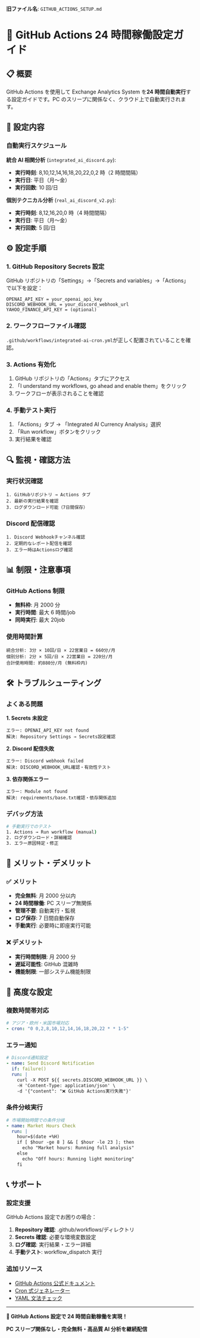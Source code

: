 **旧ファイル名**: `GITHUB_ACTIONS_SETUP.md`

# 🚀 GitHub Actions 24 時間稼働設定ガイド

## 📋 概要

GitHub Actions を使用して Exchange Analytics System を**24 時間自動実行**する設定ガイドです。PC のスリープに関係なく、クラウド上で自動実行されます。

## 🎯 設定内容

### 自動実行スケジュール

**統合 AI 相関分析** (`integrated_ai_discord.py`):

- **実行時刻**: 8,10,12,14,16,18,20,22,0,2 時（2 時間間隔）
- **実行日**: 平日（月〜金）
- **実行回数**: 10 回/日

**個別テクニカル分析** (`real_ai_discord_v2.py`):

- **実行時刻**: 8,12,16,20,0 時（4 時間間隔）
- **実行日**: 平日（月〜金）
- **実行回数**: 5 回/日

## ⚙️ 設定手順

### 1. GitHub Repository Secrets 設定

GitHub リポジトリの「Settings」→「Secrets and variables」→「Actions」で以下を設定：

```
OPENAI_API_KEY = your_openai_api_key
DISCORD_WEBHOOK_URL = your_discord_webhook_url
YAHOO_FINANCE_API_KEY = (optional)
```

### 2. ワークフローファイル確認

`.github/workflows/integrated-ai-cron.yml`が正しく配置されていることを確認。

### 3. Actions 有効化

1. GitHub リポジトリの「Actions」タブにアクセス
2. 「I understand my workflows, go ahead and enable them」をクリック
3. ワークフローが表示されることを確認

### 4. 手動テスト実行

1. 「Actions」タブ → 「Integrated AI Currency Analysis」選択
2. 「Run workflow」ボタンをクリック
3. 実行結果を確認

## 🔍 監視・確認方法

### 実行状況確認

```
1. GitHubリポジトリ → Actions タブ
2. 最新の実行結果を確認
3. ログダウンロード可能（7日間保存）
```

### Discord 配信確認

```
1. Discord Webhookチャンネル確認
2. 定期的なレポート配信を確認
3. エラー時はActionsログ確認
```

## 📊 制限・注意事項

### GitHub Actions 制限

- **無料枠**: 月 2000 分
- **実行時間**: 最大 6 時間/job
- **同時実行**: 最大 20job

### 使用時間計算

```
統合分析: 3分 × 10回/日 × 22営業日 = 660分/月
個別分析: 2分 × 5回/日 × 22営業日 = 220分/月
合計使用時間: 約880分/月 (無料枠内)
```

## 🛠️ トラブルシューティング

### よくある問題

**1. Secrets 未設定**

```
エラー: OPENAI_API_KEY not found
解決: Repository Settings → Secrets設定確認
```

**2. Discord 配信失敗**

```
エラー: Discord webhook failed
解決: DISCORD_WEBHOOK_URL確認・有効性テスト
```

**3. 依存関係エラー**

```
エラー: Module not found
解決: requirements/base.txt確認・依存関係追加
```

### デバッグ方法

```bash
# 手動実行でのテスト
1. Actions → Run workflow (manual)
2. ログダウンロード・詳細確認
3. エラー原因特定・修正
```

## 🎯 メリット・デメリット

### ✅ メリット

- **完全無料**: 月 2000 分以内
- **24 時間稼働**: PC スリープ無関係
- **管理不要**: 自動実行・監視
- **ログ保存**: 7 日間自動保存
- **手動実行**: 必要時に即座実行可能

### ❌ デメリット

- **実行時間制限**: 月 2000 分
- **遅延可能性**: GitHub 混雑時
- **機能制限**: 一部システム機能制限

## 🚀 高度な設定

### 複数時間帯対応

```yaml
# アジア・欧州・米国市場対応
- cron: "0 0,2,8,10,12,14,16,18,20,22 * * 1-5"
```

### エラー通知

```yaml
# Discord通知設定
- name: Send Discord Notification
  if: failure()
  run: |
    curl -X POST ${{ secrets.DISCORD_WEBHOOK_URL }} \
    -H 'Content-Type: application/json' \
    -d '{"content": "❌ GitHub Actions実行失敗"}'
```

### 条件分岐実行

```yaml
# 市場開始時間での条件分岐
- name: Market Hours Check
  run: |
    hour=$(date +%H)
    if [ $hour -ge 8 ] && [ $hour -le 23 ]; then
      echo "Market hours: Running full analysis"
    else
      echo "Off hours: Running light monitoring"
    fi
```

## 📞 サポート

### 設定支援

GitHub Actions 設定でお困りの場合：

1. **Repository 確認**: .github/workflows/ディレクトリ
2. **Secrets 確認**: 必要な環境変数設定
3. **ログ確認**: 実行結果・エラー詳細
4. **手動テスト**: workflow_dispatch 実行

### 追加リソース

- [GitHub Actions 公式ドキュメント](https://docs.github.com/en/actions)
- [Cron 式ジェネレーター](https://crontab.guru/)
- [YAML 文法チェック](https://www.yamllint.com/)

---

**🌟 GitHub Actions 設定で 24 時間自動稼働を実現！**

**PC スリープ関係なし・完全無料・高品質 AI 分析を継続配信**
